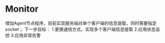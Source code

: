 # Monitor
 增加Agent节点程序，目前实现服务端对单个客户端的信息提取，同时需要指定socket；
下一步目标：
  1.更换通信方式，实现多个客户端信息提取
  2.应用状态监控
  3.应用异常告警
